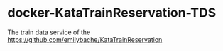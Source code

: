 # docker-KataTrainReservation-TDS

The train data service of the https://github.com/emilybache/KataTrainReservation
